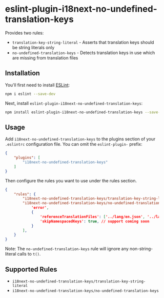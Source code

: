 # eslint-plugin-i18next-no-undefined-translation-keys

Provides two rules:
- `translation-key-string-literal` - Asserts that translation keys should be string literals only
- `no-undefined-translation-keys` - Detects translation keys in use which are missing from translation files

## Installation

You'll first need to install [ESLint](https://eslint.org/):

```sh
npm i eslint --save-dev
```

Next, install `eslint-plugin-i18next-no-undefined-translation-keys`:

```sh
npm install eslint-plugin-i18next-no-undefined-translation-keys --save-dev
```

## Usage

Add `i18next-no-undefined-translation-keys` to the plugins section of your `.eslintrc` configuration file. You can omit the `eslint-plugin-` prefix:

```json
{
    "plugins": [
        "i18next-no-undefined-translation-keys"
    ]
}
```


Then configure the rules you want to use under the rules section.

```json
{
    "rules": {
        "i18next-no-undefined-translation-keys/translation-key-string-literal": 'error',
        "i18next-no-undefined-translation-keys/no-undefined-translation-keys": [
            'error',
            {
                'referenceTranslationFiles': ['../lang/en.json', '../lang/units-of-measure.en.json'],
                'skipNamespacedKeys': true, // support coming soon
            }
        ],
    }
}
```

Note: The `no-undefined-translation-keys` rule will ignore any non-string-literal calls to `t()`.

## Supported Rules

* `i18next-no-undefined-translation-keys/translation-key-string-literal`
* `i18next-no-undefined-translation-keys/no-undefined-translation-keys`

